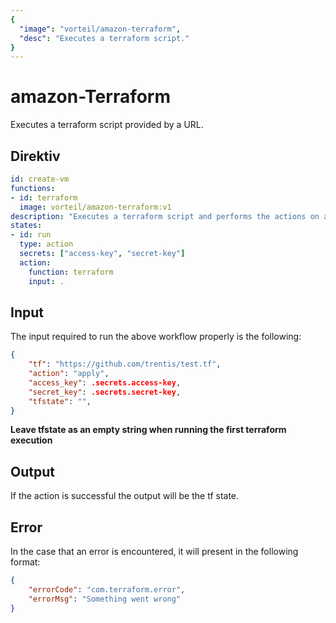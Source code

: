 ```yaml
---
{
  "image": "vorteil/amazon-terraform",
  "desc": "Executes a terraform script."
}
---
```


# amazon-Terraform

Executes a terraform script provided by a URL.

## Direktiv

```yaml
id: create-vm
functions:
- id: terraform
  image: vorteil/amazon-terraform:v1
description: "Executes a terraform script and performs the actions on amazon"
states:
- id: run
  type: action
  secrets: ["access-key", "secret-key"]
  action:
    function: terraform
    input: .
```

## Input

The input required to run the above workflow properly is the following:

```json
{
    "tf": "https://github.com/trentis/test.tf",
    "action": "apply",
    "access_key": .secrets.access-key,
    "secret_key": .secrets.secret-key,
    "tfstate": "",
}
```

**Leave tfstate as an empty string when running the first terraform execution**

## Output

If the action is successful the output will be the tf state.

## Error

In the case that an error is encountered, it will present in the following format:

```json
{
    "errorCode": "com.terraform.error",
    "errorMsg": "Something went wrong"
}
```